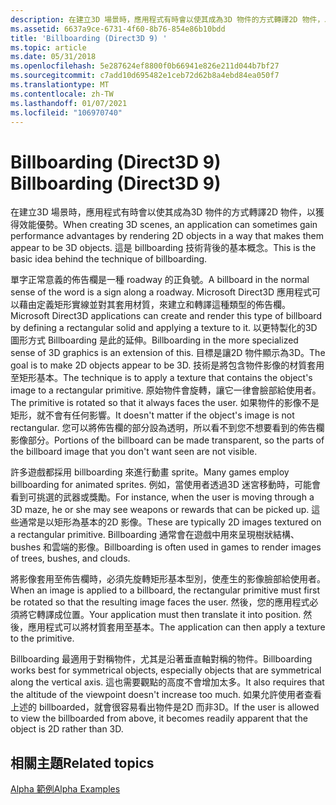 ```yaml
---
description: 在建立3D 場景時，應用程式有時會以使其成為3D 物件的方式轉譯2D 物件，以獲得效能優勢。 這是 billboarding 技術背後的基本概念。
ms.assetid: 6637a9ce-6731-4f60-8b76-854e86b10bdd
title: 'Billboarding (Direct3D 9) '
ms.topic: article
ms.date: 05/31/2018
ms.openlocfilehash: 5e287624ef8800f0b66941e826e211d044b7bf27
ms.sourcegitcommit: c7add10d695482e1ceb72d62b8a4ebd84ea050f7
ms.translationtype: MT
ms.contentlocale: zh-TW
ms.lasthandoff: 01/07/2021
ms.locfileid: "106970740"
---
```

# <a name="billboarding-direct3d-9"></a><span data-ttu-id="a7d48-104">Billboarding (Direct3D 9) </span><span class="sxs-lookup"><span data-stu-id="a7d48-104">Billboarding (Direct3D 9)</span></span>

<span data-ttu-id="a7d48-105">在建立3D 場景時，應用程式有時會以使其成為3D 物件的方式轉譯2D 物件，以獲得效能優勢。</span><span class="sxs-lookup"><span data-stu-id="a7d48-105">When creating 3D scenes, an application can sometimes gain performance advantages by rendering 2D objects in a way that makes them appear to be 3D objects.</span></span> <span data-ttu-id="a7d48-106">這是 billboarding 技術背後的基本概念。</span><span class="sxs-lookup"><span data-stu-id="a7d48-106">This is the basic idea behind the technique of billboarding.</span></span>

<span data-ttu-id="a7d48-107">單字正常意義的佈告欄是一種 roadway 的正負號。</span><span class="sxs-lookup"><span data-stu-id="a7d48-107">A billboard in the normal sense of the word is a sign along a roadway.</span></span> <span data-ttu-id="a7d48-108">Microsoft Direct3D 應用程式可以藉由定義矩形實線並對其套用材質，來建立和轉譯這種類型的佈告欄。</span><span class="sxs-lookup"><span data-stu-id="a7d48-108">Microsoft Direct3D applications can create and render this type of billboard by defining a rectangular solid and applying a texture to it.</span></span> <span data-ttu-id="a7d48-109">以更特製化的3D 圖形方式 Billboarding 是此的延伸。</span><span class="sxs-lookup"><span data-stu-id="a7d48-109">Billboarding in the more specialized sense of 3D graphics is an extension of this.</span></span> <span data-ttu-id="a7d48-110">目標是讓2D 物件顯示為3D。</span><span class="sxs-lookup"><span data-stu-id="a7d48-110">The goal is to make 2D objects appear to be 3D.</span></span> <span data-ttu-id="a7d48-111">技術是將包含物件影像的材質套用至矩形基本。</span><span class="sxs-lookup"><span data-stu-id="a7d48-111">The technique is to apply a texture that contains the object's image to a rectangular primitive.</span></span> <span data-ttu-id="a7d48-112">原始物件會旋轉，讓它一律會臉部給使用者。</span><span class="sxs-lookup"><span data-stu-id="a7d48-112">The primitive is rotated so that it always faces the user.</span></span> <span data-ttu-id="a7d48-113">如果物件的影像不是矩形，就不會有任何影響。</span><span class="sxs-lookup"><span data-stu-id="a7d48-113">It doesn't matter if the object's image is not rectangular.</span></span> <span data-ttu-id="a7d48-114">您可以將佈告欄的部分設為透明，所以看不到您不想要看到的佈告欄影像部分。</span><span class="sxs-lookup"><span data-stu-id="a7d48-114">Portions of the billboard can be made transparent, so the parts of the billboard image that you don't want seen are not visible.</span></span>

<span data-ttu-id="a7d48-115">許多遊戲都採用 billboarding 來進行動畫 sprite。</span><span class="sxs-lookup"><span data-stu-id="a7d48-115">Many games employ billboarding for animated sprites.</span></span> <span data-ttu-id="a7d48-116">例如，當使用者透過3D 迷宮移動時，可能會看到可挑選的武器或獎勵。</span><span class="sxs-lookup"><span data-stu-id="a7d48-116">For instance, when the user is moving through a 3D maze, he or she may see weapons or rewards that can be picked up.</span></span> <span data-ttu-id="a7d48-117">這些通常是以矩形為基本的2D 影像。</span><span class="sxs-lookup"><span data-stu-id="a7d48-117">These are typically 2D images textured on a rectangular primitive.</span></span> <span data-ttu-id="a7d48-118">Billboarding 通常會在遊戲中用來呈現樹狀結構、bushes 和雲端的影像。</span><span class="sxs-lookup"><span data-stu-id="a7d48-118">Billboarding is often used in games to render images of trees, bushes, and clouds.</span></span>

<span data-ttu-id="a7d48-119">將影像套用至佈告欄時，必須先旋轉矩形基本型別，使產生的影像臉部給使用者。</span><span class="sxs-lookup"><span data-stu-id="a7d48-119">When an image is applied to a billboard, the rectangular primitive must first be rotated so that the resulting image faces the user.</span></span> <span data-ttu-id="a7d48-120">然後，您的應用程式必須將它轉譯成位置。</span><span class="sxs-lookup"><span data-stu-id="a7d48-120">Your application must then translate it into position.</span></span> <span data-ttu-id="a7d48-121">然後，應用程式可以將材質套用至基本。</span><span class="sxs-lookup"><span data-stu-id="a7d48-121">The application can then apply a texture to the primitive.</span></span>

<span data-ttu-id="a7d48-122">Billboarding 最適用于對稱物件，尤其是沿著垂直軸對稱的物件。</span><span class="sxs-lookup"><span data-stu-id="a7d48-122">Billboarding works best for symmetrical objects, especially objects that are symmetrical along the vertical axis.</span></span> <span data-ttu-id="a7d48-123">這也需要觀點的高度不會增加太多。</span><span class="sxs-lookup"><span data-stu-id="a7d48-123">It also requires that the altitude of the viewpoint doesn't increase too much.</span></span> <span data-ttu-id="a7d48-124">如果允許使用者查看上述的 billboarded，就會很容易看出物件是2D 而非3D。</span><span class="sxs-lookup"><span data-stu-id="a7d48-124">If the user is allowed to view the billboarded from above, it becomes readily apparent that the object is 2D rather than 3D.</span></span>

## <a name="related-topics"></a><span data-ttu-id="a7d48-125">相關主題</span><span class="sxs-lookup"><span data-stu-id="a7d48-125">Related topics</span></span>

<dl> <dt>

[<span data-ttu-id="a7d48-126">Alpha 範例</span><span class="sxs-lookup"><span data-stu-id="a7d48-126">Alpha Examples</span></span>](alpha-examples.md)
</dt> </dl>

 

 



